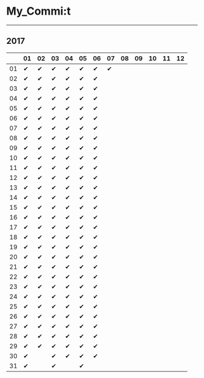 # My_Commi:t

---

## 2017

|  |01|02|03|04|05|06|07|08|09|10|11|12|
|----|----|----|----|----|----|----|----|----|----|----|----|----|
|01|✔ |✔ |✔ |✔ |✔ |✔ |✔ |  |  |  |  |  |
|02|✔ |✔ |✔ |✔ |✔ |✔ |  |  |  |  |  |  |
|03|✔ |✔ |✔ |✔ |✔ |✔ |  |  |  |  |  |  |
|04|✔ |✔ |✔ |✔ |✔ |✔ |  |  |  |  |  |  |
|05|✔ |✔ |✔ |✔ |✔ |✔ |  |  |  |  |  |  |
|06|✔ |✔ |✔ |✔ |✔ |✔ |  |  |  |  |  |  |
|07|✔ |✔ |✔ |✔ |✔ |✔ |  |  |  |  |  |  |
|08|✔ |✔ |✔ |✔ |✔ |✔ |  |  |  |  |  |  |
|09|✔ |✔ |✔ |✔ |✔ |✔ |  |  |  |  |  |  |
|10|✔ |✔ |✔ |✔ |✔ |✔ |  |  |  |  |  |  |
|11|✔ |✔ |✔ |✔ |✔ |✔ |  |  |  |  |  |  |
|12|✔ |✔ |✔ |✔ |✔ |✔ |  |  |  |  |  |  |
|13|✔ |✔ |✔ |✔ |✔ |✔ |  |  |  |  |  |  |
|14|✔ |✔ |✔ |✔ |✔ |✔ |  |  |  |  |  |  |
|15|✔ |✔ |✔ |✔ |✔ |✔ |  |  |  |  |  |  |
|16|✔ |✔ |✔ |✔ |✔ |✔ |  |  |  |  |  |  |
|17|✔ |✔ |✔ |✔ |✔ |✔ |  |  |  |  |  |  |
|18|✔ |✔ |✔ |✔ |✔ |✔ |  |  |  |  |  |  |
|19|✔ |✔ |✔ |✔ |✔ |✔ |  |  |  |  |  |  |
|20|✔ |✔ |✔ |✔ |✔ |✔ |  |  |  |  |  |  |
|21|✔ |✔ |✔ |✔ |✔ |✔ |  |  |  |  |  |  |
|22|✔ |✔ |✔ |✔ |✔ |✔ |  |  |  |  |  |  |
|23|✔ |✔ |✔ |✔ |✔ |✔ |  |  |  |  |  |  |
|24|✔ |✔ |✔ |✔ |✔ |✔ |  |  |  |  |  |  |
|25|✔ |✔ |✔ |✔ |✔ |✔ |  |  |  |  |  |  |
|26|✔ |✔ |✔ |✔ |✔ |✔ |  |  |  |  |  |  |
|27|✔ |✔ |✔ |✔ |✔ |✔ |  |  |  |  |  |  |
|28|✔ |✔ |✔ |✔ |✔ |✔ |  |  |  |  |  |  |
|29|✔ |✔ |✔ |✔ |✔ |✔ |  |  |  |  |  |  |
|30|✔ |  |✔ |✔ |✔ |✔ |  |  |  |  |  |  |
|31|✔ |  |✔ |  |✔ |  |  |  |  |  |  |  |
